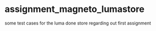 # assignment_magneto_lumastore
some test cases for the luma done store regarding out first assignment
